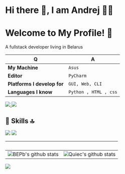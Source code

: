 # Hi there 👋, I am Andrej 👨‍💻
# Welcome to My Profile! 👋 
A fullstack developer living in Belarus


Q | A
--- | --- 
**My Machine**  | `Asus`
**Editor**  | `PyCharm `
**Platforms I develop for** | `GUI, Web, CLI`
**Languages I know**  | `Python , HTML , css`


<a href="https://api.whatsapp.com/send?phone=+375333333355" alt="Connect on Whatsapp"> 
<img src="https://img.shields.io/badge/WHATSAPP-%2325D366.svg?&style=for-the-badge&logo=whatsapp&logoColor=white" /> 
</a>

<a href="https://www.linkedin.com/in/andrej-marinchenko-0445b7214/" alt="Connect on LinkedIn"> 
  <img src="https://img.shields.io/badge/linkedin-%230077B5.svg?&style=for-the-badge&logo=linkedin&logoColor=white" />
</a>

## 🚀 Skills 🔝

 <img src="https://img.shields.io/badge/python-%233776AB.svg?&style=for-the-badge&logo=python&logoColor=white" /> 
 <img src="https://img.shields.io/badge/Django-092E20?style=for-the-badge&logo=django&logoColor=white" /> 
 
 
 ‏‏‎ ‎| ‏‏‎ ‎
 --- | ---
![BEPb's github stats](https://github-readme-stats.vercel.app/api?username=BEPb&show_icons=true&theme=radical&include_all_commits=true) | ![Quiec's github stats](https://github-readme-stats.vercel.app/api/top-langs/?username=BEPb&theme=radical&layout=compact)

<img src="https://github-readme-streak-stats.herokuapp.com/?user=BEPb"></img>
